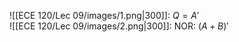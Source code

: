 ![[ECE 120/Lec 09/images/1.png|300]]: $Q=A'$  
![[ECE 120/Lec 09/images/2.png|300]]: NOR: $(A+B)'$  
